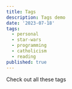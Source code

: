 ```yaml
---
title: Tags
description: Tags demo
date: '2023-07-18'
tags:
  - personal
  - star-wars
  - programming
  - catholicism
  - reading
published: true
---
```


Check out all these tags
